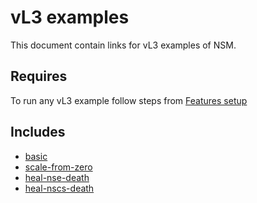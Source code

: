 # vL3 examples

This document contain links for vL3 examples of NSM. 

## Requires

To run any vL3 example follow steps from [Features setup](../)

## Includes

- [basic](./basic)
- [scale-from-zero](./scale-from-zero)
- [heal-nse-death](./heal-nse-death)
- [heal-nscs-death](./heal-nscs-death)
